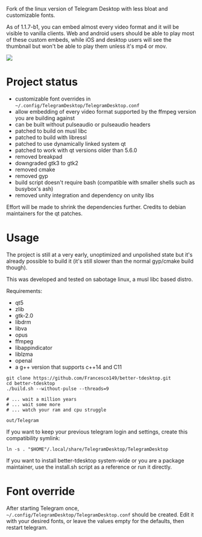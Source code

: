 Fork of the linux version of Telegram Desktop with less bloat and customizable fonts.

As of 1.1.7-b1, you can embed almost every video format and it will be visible to
vanilla clients. Web and android users should be able to play most of these custom
embeds, while iOS and desktop users will see the thumbnail but won't be able to play
them unless it's mp4 or mov.

![](http://hnng.moe/f/SI9)

# Project status
* customizable font overrides in ```~/.config/TelegramDesktop/TelegramDesktop.conf```
* allow embedding of every video format supported by the ffmpeg version you are
  building against
* can be built without pulseaudio or pulseaudio headers
* patched to build on musl libc
* patched to build with libressl
* patched to use dynamically linked system qt
* patched to work with qt versions older than 5.6.0
* removed breakpad
* downgraded gtk3 to gtk2
* removed cmake
* removed gyp
* build script doesn't require bash (compatible with smaller shells such
  as busybox's ash)
* removed unity integration and dependency on unity libs

Effort will be made to shrink the dependencies further.
Credits to debian maintainers for the qt patches.

# Usage
The project is still at a very early, unoptimized and unpolished state but
it's already possible to build it (it's still slower than the normal
gyp/cmake build though).

This was developed and tested on sabotage linux, a musl libc based distro.

Requirements:
* qt5
* zlib
* gtk-2.0
* libdrm
* libva
* opus
* ffmpeg
* libappindicator
* liblzma
* openal
* a g++ version that supports c++14 and C11

```
git clone https://github.com/Francesco149/better-tdesktop.git
cd better-tdesktop
./build.sh --without-pulse --threads=9

# ... wait a million years
# ... wait some more
# ... watch your ram and cpu struggle

out/Telegram
```

If you want to keep your previous telegram login and settings, create this
compatibility symlink:

```
ln -s . "$HOME"/.local/share/TelegramDesktop/TelegramDesktop
```

If you want to install better-tdesktop system-wide or you are a package maintainer,
use the install.sh script as a reference or run it directly.

# Font override
After starting Telegram once, ```~/.config/TelegramDesktop/TelegramDesktop.conf```
should be created. Edit it with your desired fonts, or leave the values empty for
the defaults, then restart telegram.


